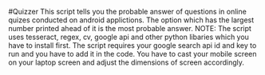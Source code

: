 #Quizzer
This script tells you the probable answer of questions in online quizes conducted on android applictions.
The option which has the largest number printed ahead of it is the most probable answer.
NOTE:
The script uses tesseract, regex, cv, google api and other python libaries which you have to install first.
The script requires your google search api id and key to run and you have to add it in the code.
You have to cast your mobile screen on your laptop screen and adjust the dimensions of screen accordingly.
